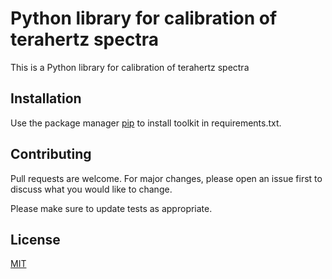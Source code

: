 # Python library for calibration of terahertz spectra
This is a Python library for calibration of terahertz spectra

## Installation

Use the package manager [pip](https://pip.pypa.io/en/stable/) to install toolkit in requirements.txt.


## Contributing
Pull requests are welcome. For major changes, please open an issue first to discuss what you would like to change.

Please make sure to update tests as appropriate.

## License
[MIT](https://choosealicense.com/licenses/mit/)